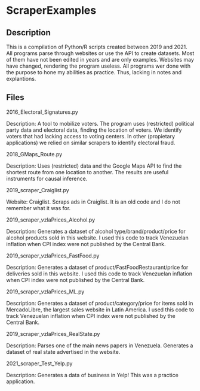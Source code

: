 # ScraperExamples

## Description

This is a compilation of Python/R scripts created between 2019 and 2021.
All programs parse through websites or use the API to create datasets.
Most of them have not been edited in years and are only examples.
Websites may have changed, rendering the program useless.
All programs wer done with the purpose to hone my abilities as practice. Thus, lacking in notes and explantions.


## Files


2016_Electoral_Signatures.py

Description:
A tool to mobilize voters.
The program uses (restricted) political party data and electoral data, finding the location of voters. We identify voters that had lacking access to voting centers.
In other (propietary applications) we relied on similar scrapers to identify electoral fraud.

2018_GMaps_Route.py 

Description:
Uses (restricted) data and the Google Maps API to find the shortest route from one location to another.
The results are useful instruments for causal inference.

2019_scraper_Craiglist.py

Website: Craiglist.
Scraps ads in Craiglist. It is an old code and I do not remember what it was for.

2019_scraper_vzlaPrices_Alcohol.py

Description:  Generates a dataset of alcohol type/brand/product/price for alcohol products sold in this website. I used this code to track Venezuelan inflation when CPI index were not published by the Central Bank.

2019_scraper_vzlaPrices_FastFood.py

Description:  Generates a dataset of product/FastFoodRestaurant/price for deliveries sold in this website. I used this code to track Venezuelan inflation when CPI index were not published by the Central Bank.

2019_scraper_vzlaPrices_ML.py

Description:  Generates a dataset of product/category/price for items sold in MercadoLibre, the largest sales website in Latin America. I used this code to track Venezuelan inflation when CPI index were not published by the Central Bank.

2019_scraper_vzlaPrices_RealState.py

Description:  Parses one of the main news papers in Venezuela. Generates a dataset of real state advertised in the website.

2021_scraper_Test_Yelp.py

Description:  Generates a data of business in Yelp!
              This was a practice application.
